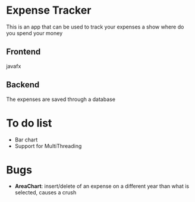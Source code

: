 # Expense Tracker

This is an app that can be used to track your expenses a show where do you spend your money

## Frontend

javafx

## Backend 

The expenses are saved through a database 

# To do list

* Bar chart
* Support for MultiThreading

# Bugs

* __AreaChart__: insert/delete of an expense on a different year than what is selected, causes a crush   


